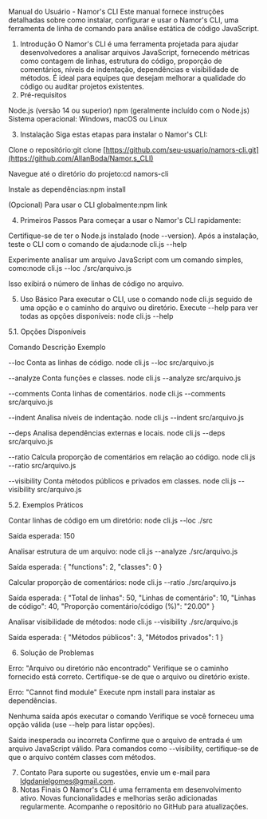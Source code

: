 Manual do Usuário - Namor's CLI
Este manual fornece instruções detalhadas sobre como instalar, configurar e usar o Namor's CLI, uma ferramenta de linha de comando para análise estática de código JavaScript.
1. Introdução
O Namor's CLI é uma ferramenta projetada para ajudar desenvolvedores a analisar arquivos JavaScript, fornecendo métricas como contagem de linhas, estrutura do código, proporção de comentários, níveis de indentação, dependências e visibilidade de métodos. É ideal para equipes que desejam melhorar a qualidade do código ou auditar projetos existentes.
2. Pré-requisitos

Node.js (versão 14 ou superior)
npm (geralmente incluído com o Node.js)
Sistema operacional: Windows, macOS ou Linux

3. Instalação
Siga estas etapas para instalar o Namor's CLI:

Clone o repositório:git clone [https://github.com/seu-usuario/namors-cli.git](https://github.com/AllanBoda/Namor.s_CLI)


Navegue até o diretório do projeto:cd namors-cli


Instale as dependências:npm install


(Opcional) Para usar o CLI globalmente:npm link



4. Primeiros Passos
Para começar a usar o Namor's CLI rapidamente:

Certifique-se de ter o Node.js instalado (node --version).
Após a instalação, teste o CLI com o comando de ajuda:node cli.js --help


Experimente analisar um arquivo JavaScript com um comando simples, como:node cli.js --loc ./src/arquivo.js

Isso exibirá o número de linhas de código no arquivo.

5. Uso Básico
Para executar o CLI, use o comando node cli.js seguido de uma opção e o caminho do arquivo ou diretório. Execute --help para ver todas as opções disponíveis:
node cli.js --help

5.1. Opções Disponíveis



Comando
Descrição
Exemplo



--loc <path>
Conta as linhas de código.
node cli.js --loc src/arquivo.js


--analyze <path>
Conta funções e classes.
node cli.js --analyze src/arquivo.js


--comments <path>
Conta linhas de comentários.
node cli.js --comments src/arquivo.js


--indent <path>
Analisa níveis de indentação.
node cli.js --indent src/arquivo.js


--deps <path>
Analisa dependências externas e locais.
node cli.js --deps src/arquivo.js


--ratio <path>
Calcula proporção de comentários em relação ao código.
node cli.js --ratio src/arquivo.js


--visibility <path>
Conta métodos públicos e privados em classes.
node cli.js --visibility src/arquivo.js


5.2. Exemplos Práticos

Contar linhas de código em um diretório:
node cli.js --loc ./src

Saída esperada:
150


Analisar estrutura de um arquivo:
node cli.js --analyze ./src/arquivo.js

Saída esperada:
{ "functions": 2, "classes": 0 }


Calcular proporção de comentários:
node cli.js --ratio ./src/arquivo.js

Saída esperada:
{
  "Total de linhas": 50,
  "Linhas de comentário": 10,
  "Linhas de código": 40,
  "Proporção comentário/código (%)": "20.00"
}


Analisar visibilidade de métodos:
node cli.js --visibility ./src/arquivo.js

Saída esperada:
{
  "Métodos públicos": 3,
  "Métodos privados": 1
}



6. Solução de Problemas

Erro: "Arquivo ou diretório não encontrado"
Verifique se o caminho fornecido está correto.
Certifique-se de que o arquivo ou diretório existe.


Erro: "Cannot find module"
Execute npm install para instalar as dependências.


Nenhuma saída após executar o comando
Verifique se você forneceu uma opção válida (use --help para listar opções).


Saída inesperada ou incorreta
Confirme que o arquivo de entrada é um arquivo JavaScript válido.
Para comandos como --visibility, certifique-se de que o arquivo contém classes com métodos.



7. Contato
Para suporte ou sugestões, envie um e-mail para ldgdanielgomes@gmail.com.
8. Notas Finais
O Namor's CLI é uma ferramenta em desenvolvimento ativo. Novas funcionalidades e melhorias serão adicionadas regularmente. Acompanhe o repositório no GitHub para atualizações.
